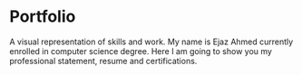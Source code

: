 # Portfolio

A visual representation of skills and work. My name is Ejaz Ahmed currently enrolled in computer science degree.
Here I am going to show you my professional statement, resume and certifications.
